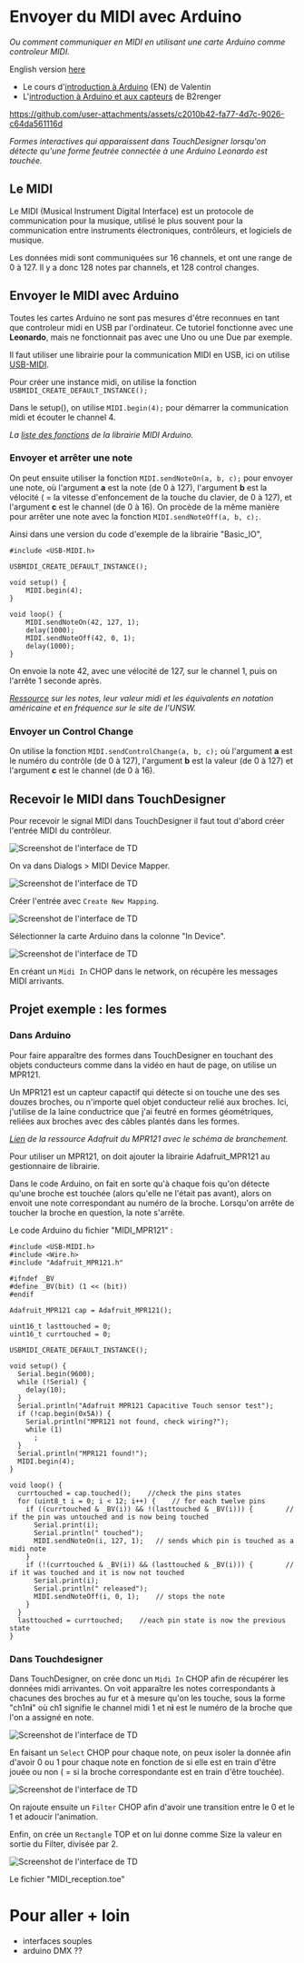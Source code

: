 # Envoyer du MIDI avec Arduino

*Ou comment communiquer en MIDI en utilisant une carte Arduino comme controleur MIDI.*

English version [here](https://github.com/LucieMrc/Arduino_MIDI_USB_EN)

- Le cours d'[introduction à Arduino](https://www.valentindupas.com/courses/arduino/1-_Arduino_from_the_ground_up) (EN) de Valentin 
- L'[introduction à Arduino et aux capteurs](https://github.com/b2renger/Introduction_Arduino) de B2renger

https://github.com/user-attachments/assets/c2010b42-fa77-4d7c-9026-c64da561116d

*Formes interactives qui apparaissent dans TouchDesigner lorsqu'on détecte qu'une forme feutrée connectée à une Arduino Leonardo est touchée.*

## Le MIDI

Le MIDI (Musical Instrument Digital Interface) est un protocole de communication pour la musique, utilisé le plus souvent pour la communication entre instruments électroniques, contrôleurs, et logiciels de musique.

Les données midi sont communiquées sur 16 channels, et ont une range de 0 à 127. Il y a donc 128 notes par channels, et 128 control changes.

## Envoyer le MIDI avec Arduino

Toutes les cartes Arduino ne sont pas mesures d'être reconnues en tant que controleur midi en USB par l'ordinateur. Ce tutoriel fonctionne avec une **Leonardo**, mais ne fonctionnait pas avec une Uno ou une Due par exemple.

Il faut utiliser une librairie pour la communication MIDI en USB, ici on utilise [USB-MIDI](https://github.com/lathoub/Arduino-USBMIDI).

Pour créer une instance midi, on utilise la fonction `USBMIDI_CREATE_DEFAULT_INSTANCE();`

Dans le setup(), on utilise `MIDI.begin(4);` pour démarrer la communication midi et écouter le channel 4.

*La [liste des fonctions](https://arduinomidilib.sourceforge.net/a00001.html) de la librairie MIDI Arduino.*

### Envoyer et arrêter une note

On peut ensuite utiliser la fonction `MIDI.sendNoteOn(a, b, c);` pour envoyer une note, où l'argument **a** est la note (de 0 à 127), l'argument **b** est la vélocité ( = la vitesse d'enfoncement de la touche du clavier, de 0 à 127), et l'argument **c** est le channel (de 0 à 16).
On procède de la même manière pour arrêter une note avec la fonction `MIDI.sendNoteOff(a, b, c);`.

Ainsi dans une version du code d'exemple de la librairie "Basic_IO", 
```
#include <USB-MIDI.h>

USBMIDI_CREATE_DEFAULT_INSTANCE();

void setup() {
    MIDI.begin(4);
}

void loop() {
    MIDI.sendNoteOn(42, 127, 1);
    delay(1000);
    MIDI.sendNoteOff(42, 0, 1); 
    delay(1000);
}
```
On envoie la note 42, avec une vélocité de 127, sur le channel 1, puis on l'arrête 1 seconde après.

*[Ressource](https://www.phys.unsw.edu.au/jw/notes.html) sur les notes, leur valeur midi et les équivalents en notation américaine et en fréquence sur le site de l'UNSW.*

### Envoyer un Control Change

On utilise la fonction `MIDI.sendControlChange(a, b, c);` où l'argument **a** est le numéro du contrôle (de 0 à 127), l'argument **b** est la valeur (de 0 à 127) et l'argument **c** est le channel (de 0 à 16). 

<!-- ### Boutons et potentiomètres

### MPR121 // détails

On peut utiliser un MPR121 afin de créer ses propres capteurs capacitifs, -->

## Recevoir le MIDI dans TouchDesigner

Pour recevoir le signal MIDI dans TouchDesigner il faut tout d'abord créer l'entrée MIDI du contrôleur.

![Screenshot de l'interface de TD](./images/screen1.png)

On va dans Dialogs > MIDI Device Mapper.

![Screenshot de l'interface de TD](./images/screen2.png)

Créer l'entrée avec `Create New Mapping`.

![Screenshot de l'interface de TD](./images/screen3.png)

Sélectionner la carte Arduino dans la colonne "In Device".

![Screenshot de l'interface de TD](./images/screen4.png)

En créant un `Midi In` CHOP dans le network, on récupère les messages MIDI arrivants.

## Projet exemple : les formes

### Dans Arduino

Pour faire apparaître des formes dans TouchDesigner en touchant des objets conducteurs comme dans la vidéo en haut de page, on utilise un MPR121.

Un MPR121 est un capteur capactif qui détecte si on touche une des ses douzes broches, ou n'importe quel objet conducteur relié aux broches. Ici, j'utilise de la laine conductrice que j'ai feutré en formes géométriques, reliées aux broches avec des câbles plantés dans les formes.

*[Lien](https://learn.adafruit.com/adafruit-mpr121-12-key-capacitive-touch-sensor-breakout-tutorial) de la ressource Adafruit du MPR121 avec le schéma de branchement.*

Pour utiliser un MPR121, on doit ajouter la librairie Adafruit_MPR121 au gestionnaire de librairie.

Dans le code Arduino, on fait en sorte qu'à chaque fois qu'on détecte qu'une broche est touchée (alors qu'elle ne l'était pas avant), alors on envoit une note correspondant au numéro de la broche.
Lorsqu'on arrête de toucher la broche en question, la note s'arrête.

Le code Arduino du fichier "MIDI_MPR121" :

```
#include <USB-MIDI.h>
#include <Wire.h>
#include "Adafruit_MPR121.h"

#ifndef _BV
#define _BV(bit) (1 << (bit))
#endif

Adafruit_MPR121 cap = Adafruit_MPR121();

uint16_t lasttouched = 0;
uint16_t currtouched = 0;

USBMIDI_CREATE_DEFAULT_INSTANCE();

void setup() {
  Serial.begin(9600);
  while (!Serial) {
    delay(10);
  }
  Serial.println("Adafruit MPR121 Capacitive Touch sensor test");
  if (!cap.begin(0x5A)) {
    Serial.println("MPR121 not found, check wiring?");
    while (1)
      ;
  }
  Serial.println("MPR121 found!");
  MIDI.begin(4);
}

void loop() {
  currtouched = cap.touched();    //check the pins states
  for (uint8_t i = 0; i < 12; i++) {    // for each twelve pins
    if ((currtouched & _BV(i)) && !(lasttouched & _BV(i))) {        // if the pin was untouched and is now being touched
      Serial.print(i);
      Serial.println(" touched");
      MIDI.sendNoteOn(i, 127, 1);   // sends which pin is touched as a midi note
    }
    if (!(currtouched & _BV(i)) && (lasttouched & _BV(i))) {        // if it was touched and it is now not touched
      Serial.print(i);
      Serial.println(" released");
      MIDI.sendNoteOff(i, 0, 1);    // stops the note
    }
  }
  lasttouched = currtouched;    //each pin state is now the previous state
}
```
### Dans Touchdesigner

Dans TouchDesigner, on crée donc un `Midi In` CHOP afin de récupérer les données midi arrivantes. On voit apparaître les notes correspondants à chacunes des broches au fur et à mesure qu'on les touche, sous la forme "ch1n**i**" où ch1 signifie le channel midi 1 et n**i** est le numéro de la broche que l'on a assigné en note.

![Screenshot de l'interface de TD](./images/screen5.png)

En faisant un `Select` CHOP pour chaque note, on peux isoler la donnée afin d'avoir 0 ou 1 pour chaque note en fonction de si elle est en train d'être jouée ou non ( = si la broche correspondante est en train d'être touchée).

![Screenshot de l'interface de TD](./images/screen6.png)

On rajoute ensuite un `Filter` CHOP afin d'avoir une transition entre le 0 et le 1 et adoucir l'animation. 

Enfin, on crée un `Rectangle` TOP et on lui donne comme Size la valeur en sortie du Filter, divisée par 2.

![Screenshot de l'interface de TD](./images/screen7.png)

Le fichier "MIDI_reception.toe"

# Pour aller + loin

- interfaces souples
- arduino DMX ??
